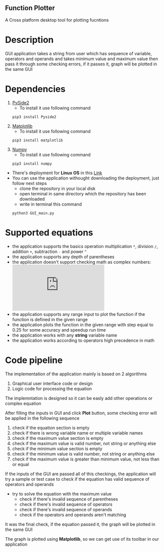 ## Function Plotter
A Cross platform desktop tool for plotting fucntions 

# Description
GUI application takes a string from user which has sequence of variable, operators and operands and takes minimum value and maximum value then pass it through some checking errors, if it passes it, graph will be plotted in the same GUI

# Dependencies 
1. [PySide2](https://pypi.org/project/PySide2/)
   - To install it use following command
   ```
   pip3 install Pyside2
   ```
2. [Matplotlib](https://matplotlib.org/)
   - To install it use following command
   ```
   pip3 install matplotlib
   ```
3. [Numpy](https://numpy.org/)
   - To install it use following command
   ```
   pip3 install numpy
   ```
- There's deployment for **Linux OS** in this [Link](https://drive.google.com/file/d/1vPqj8I54hJtxIGi0Mzike1AzZR9YuhXm/view?usp=sharing)
- You can use the application withought downloading the deployment, just follow next steps
  * clone the repository in your local disk
  * open terminal in same directory which the repository has been downloaded
  * write in terminal this command
  ```
  python3 GUI_main.py
  ```

# Supported equations
- the application supports the basics operation multiplication `*`, division `/`, addition `+`, subtraction `-` and power `^`
- the application supports any depth of parentheses
- the application doesn't support checking math as complex numbers: ![imaginary number](https://latex.codecogs.com/gif.latex?%5Csqrt%7B-1%7D)
- the application supports any range input to plot the function if the function is defined in the given range
- the application plots the function in the given range with step equal to 0.25 for some accuracy and speedup run time
- the application works with any **string** variable name 
- the application works according to operators high precedence in math 

# Code pipeline
The implementation of the application mainly is based on 2 algorithms
1. Graphical user interface code or design
2. Logic code for processing the equation

The implemntation is designed so it can be easly add other operations or complex equation

After filling the inputs in GUI and click **Plot** button, some checking error will be applied in the following sequence
  1. check if the equation section is empty
  2. check if there is wrong variable name or multiple variable names
  3. check if the maximum value section is empty
  4. check if the maximum value is valid number, not string or anything else
  5. check if the minimum value section is empty
  6. check if the minimum value is valid number, not string or anything else
  7. check if the maximum value is greater than minimum value, not less than or equal

If the inputs of the GUI are passed all of this checkings, the application will try a sample or test case to check if the equation has valid sequence of operators and operands
- try to solve the equation with the maximum value
  - check if there's invalid sequence of parentheses
  - check if there's invalid sequence of operators
  - check if there's invalid sequence of operands
  - check if the operators and operands aren't matching

It was the final check, if the equation passed it, the graph will be plotted in the same GUI

The graph is plotted using **Matplotlib**, so we can get use of its toolbar in our application